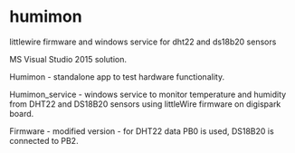 # humimon
littlewire firmware and windows service for dht22 and ds18b20 sensors

MS Visual Studio 2015 solution.

Humimon - standalone app to test hardware functionality.

Humimon_service - windows service to monitor temperature and humidity from DHT22 and DS18B20 sensors using littleWire firmware on digispark board.

Firmware - modified version - for DHT22 data PB0 is used, DS18B20 is connected to PB2.
